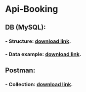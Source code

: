 # Api-Booking

## DB (MySQL):

  ### - Structure: [download link](https://drive.google.com/uc?export=download&id=1pWiebfJmn3rPOJxbk4g-XYIoU4V5NQFS).

  ### - Data example: [download link](https://drive.google.com/uc?export=download&id=1-K8S9Uavq2KBCTb98mcjxA4StTY2-Yp8).

## Postman:
  ### - Collection: [download link](https://drive.google.com/uc?export=download&id=19uvcC99sLkqoOBdMN5sWswXNZowbxx0K).
